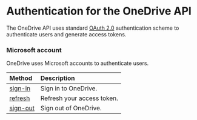 ﻿# Authentication for the OneDrive API

The OneDrive API uses standard [OAuth 2.0][oauth] authentication scheme to authenticate
users and generate access tokens.

### Microsoft account
OneDrive uses Microsoft accounts to authenticate users.

| Method                   | Description                |
|:-------------------------|:---------------------------|
| [sign-in](msa_oauth.md)  | Sign in to OneDrive.       |
| [refresh](msa_oauth.md)  | Refresh your access token. |
| [sign-out](msa_oauth.md) | Sign out of OneDrive.      |

[oauth]: http://tools.ietf.org/html/draft-ietf-oauth-v2-22
